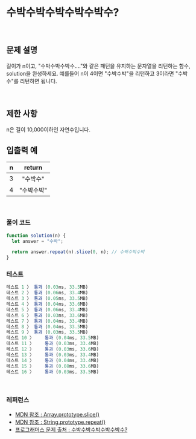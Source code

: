 # 수박수박수박수박수박수?

</br>

## 문제 설명

길이가 n이고, "수박수박수박수...."와 같은 패턴을 유지하는 문자열을 리턴하는 함수, solution을 완성하세요. 예를들어 n이 4이면 "수박수박"을 리턴하고 3이라면 "수박수"를 리턴하면 됩니다.

</br>

## 제한 사항

n은 길이 10,000이하인 자연수입니다.
</br>

## 입출력 예

|  n  |   return   |
| :-: | :--------: |
|  3  |  "수박수"  |
|  4  | "수박수박" |

</br>

### 풀이 코드

```js
function solution(n) {
  let answer = "수박";

  return answer.repeat(n).slice(0, n); // 수박수박수박
}
```

### 테스트

```js
테스트 1 〉	통과 (0.03ms, 33.5MB)
테스트 2 〉	통과 (0.06ms, 33.4MB)
테스트 3 〉	통과 (0.05ms, 33.5MB)
테스트 4 〉	통과 (0.04ms, 33.6MB)
테스트 5 〉	통과 (0.06ms, 33.4MB)
테스트 6 〉	통과 (0.03ms, 33.6MB)
테스트 7 〉	통과 (0.04ms, 33.4MB)
테스트 8 〉	통과 (0.04ms, 33.5MB)
테스트 9 〉	통과 (0.03ms, 33.5MB)
테스트 10 〉	통과 (0.04ms, 33.5MB)
테스트 11 〉	통과 (0.03ms, 33.4MB)
테스트 12 〉	통과 (0.03ms, 33.6MB)
테스트 13 〉	통과 (0.03ms, 33.4MB)
테스트 14 〉	통과 (0.04ms, 33.4MB)
테스트 15 〉	통과 (0.08ms, 33.6MB)
테스트 16 〉	통과 (0.03ms, 33.5MB)
```

</br>

### 레퍼런스

- [ MDN 참조 : Array.prototype.slice() ](https://developer.mozilla.org/ko/docs/Web/JavaScript/Reference/Global_Objects/Array/slice)
- [ MDN 참조 : String.prototype.repeat() ](https://developer.mozilla.org/ko/docs/Web/JavaScript/Reference/Global_Objects/String/repeat)
- [ 프로그래머스 문제 출처 : 수박수박수박수박수박수? ](https://school.programmers.co.kr/learn/courses/30/lessons/12922)

</br>
